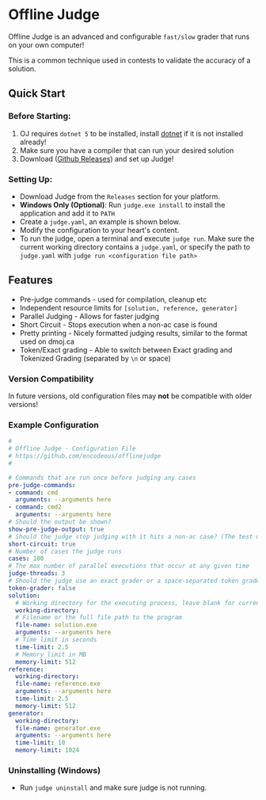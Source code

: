 # Offline Judge

Offline Judge is an advanced and configurable `fast/slow` grader that runs on your own computer!

This is a common technique used in contests to validate the accuracy of a solution.

## Quick Start

### Before Starting:

1. OJ requires `dotnet 5` to be installed, install [dotnet](https://dotnet.microsoft.com/download) if it is not installed already!
2. Make sure you have a compiler that can run your desired solution
3. Download ([Github Releases](https://github.com/encodeous/offlinejudge/releases)) and set up Judge!

### Setting Up: 

- Download Judge from the `Releases` section for your platform.
- **Windows Only (Optional)**: Run `judge.exe install` to install the application and add it to `PATH`
- Create a `judge.yaml`, an example is shown below.
- Modify the configuration to your heart's content.
- To run the judge, open a terminal and execute `judge run`. Make sure the current working directory contains a `judge.yaml`, or specify the path to `judge.yaml` with `judge run <configuration file path>`

## Features

- Pre-judge commands - used for compilation, cleanup etc
- Independent resource limits for `[solution, reference, generator]`
- Parallel Judging - Allows for faster judging
- Short Circuit - Stops execution when a non-ac case is found
- Pretty printing - Nicely formatted judging results, similar to the format used on dmoj.ca
- Token/Exact grading - Able to switch between Exact grading and Tokenized Grading (separated by `\n` or space)

### Version Compatibility

In future versions, old configuration files may **not** be compatible with older versions!

### Example Configuration

```yaml
#
# Offline Judge - Configuration File
# https://github.com/encodeous/offlinejudge
#

# Commands that are run once before judging any cases
pre-judge-commands:
- command: cmd
  arguments: --arguments here
- command: cmd2
  arguments: --arguments here
# Should the output be shown?
show-pre-judge-output: true
# Should the judge stop judging with it hits a non-ac case? (The test data may get buried by cases in the console!)
short-circuit: true
# Number of cases the judge runs
cases: 100
# The max number of parallel executions that occur at any given time
judge-threads: 3
# Should the judge use an exact grader or a space-separated token grader?
token-grader: false
solution:
  # Working directory for the executing process, leave blank for current directory
  working-directory: 
  # Filename or the full file path to the program
  file-name: solution.exe
  arguments: --arguments here
  # Time limit in seconds
  time-limit: 2.5
  # Memory limit in MB
  memory-limit: 512
reference:
  working-directory: 
  file-name: reference.exe
  arguments: --arguments here
  time-limit: 2.5
  memory-limit: 512
generator:
  working-directory: 
  file-name: generator.exe
  arguments: --arguments here
  time-limit: 10
  memory-limit: 1024
```

### Uninstalling (Windows)

- Run `judge uninstall` and make sure judge is not running.